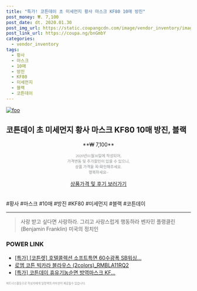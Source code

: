 ```yaml
--- 
title: "특가! 코튼데이 초 미세먼지 황사 마스크 KF80 10매 방진" 
post_money: ₩. 7,100 
post_date: dt. 2020.01.30 
post_img_url: https://static.coupangcdn.com/image/vendor_inventory/images/2019/03/23/8/1/4602bcd7-7cc7-4098-800c-b5abc4090fa8.jpg 
post_link_url: https://coupa.ng/bnGmbY 
categories: 
  - vendor_inventory 
tags: 
  - 황사 
  - 마스크 
  - 10매 
  - 방진 
  - KF80 
  - 미세먼지 
  - 블랙 
  - 코튼데이 
--- 
```

[![foo](https://static.coupangcdn.com/image/vendor_inventory/images/2019/03/23/8/1/4602bcd7-7cc7-4098-800c-b5abc4090fa8.jpg)](https://coupa.ng/bnGmbY) 

## 코튼데이 초 미세먼지 황사 마스크 KF80 10매 방진, 블랙 
<p style="text-align: center;">**₩ 7,100**</p> 
<p style="text-align: center;"><span style="color: #898c8f; font-family: Georgia,Times,serif; font-size: 0.75em;">2020년01월30일에 작성되어, <br>가격변동 및 추가할인이 있을 수 있으니,<br> 상품 가격을 꼭!확인해주세요.<br>행복하세요~</span> 
</p>	 
<div markdown="0" style="text-align: center;"><a href="https://coupa.ng/bnGmbY" class="btn btn--success">상품가격 및 후기 보러가기</a></div> 
<br><br> 
  #황사 #마스크 #10매 #방진 #KF80 #미세먼지 #블랙 #코튼데이 
<hr> 

> 사랑 받고 싶다면 사랑하라. 그리고 사랑스럽게 행동하라 벤자민 플랭클린 (Benjamin Franklin) 미국의 정치인 


### POWER LINK

* <a href="https://blog.naver.com/an0733/221785832074" target="_blank">[특가] [코튼렛] 호텔콜렉션 소프트특면 60수광폭 SB워싱...</a>
* <a href="https://blog.naver.com/fasyy4321/221783848522" target="_blank">로엠 코튼 빅카라 블라우스 (2colors)_RMBLA11RQ2</a>
* <a href="https://blog.naver.com/an0733/221787935953" target="_blank">[특가] 코튼데이 휴유기농순면 방역마스크 KF...</a>

<span style="color: #898c8f; font-family: Georgia,Times,serif; font-size: 0.55em;">파트너스활동으로 작성자에게 일정액의 커미션이 제공될수 있습니다.</span> 
